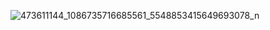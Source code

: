 ![473611144_1086735716685561_5548853415649693078_n](https://github.com/user-attachments/assets/d990c11b-2e7f-406d-b482-78cac1e37f63)
